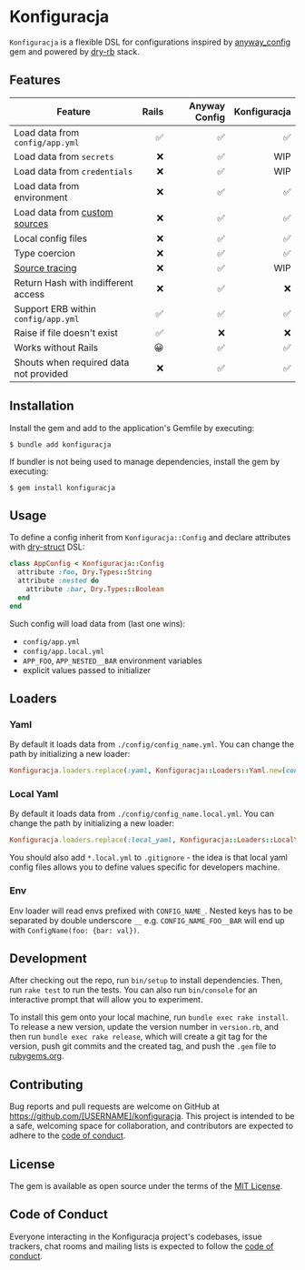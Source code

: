 # Konfiguracja

`Konfiguracja` is a flexible DSL for configurations inspired by [anyway_config](https://github.com/palkan/anyway_config) gem and powered by [dry-rb](https://dry-rb.org/) stack.

## Features

| Feature | Rails | Anyway Config | Konfiguracja |
| --- | ---:| ---:| ---:|
| Load data from `config/app.yml` | ✅ | ✅ | ✅ |
| Load data from `secrets` | ❌ | ✅ | WIP |
| Load data from `credentials` | ❌ | ✅ | WIP |
| Load data from environment | ❌ | ✅ | ✅ |
| Load data from [custom sources](#loaders) | ❌ | ✅ | ✅ |
| Local config files | ❌ | ✅ | ✅ |
| Type coercion | ❌ | ✅ | ✅ |
| [Source tracing](#tracing) | ❌ | ✅ | WIP |
| Return Hash with indifferent access | ❌ | ✅ | ❌ |
| Support ERB within `config/app.yml` | ✅ | ✅ | ✅ |
| Raise if file doesn't exist | ✅ | ❌ | ❌ |
| Works without Rails | 😀 | ✅ | ✅ |
| Shouts when required data not provided | ❌ | ✅ | ✅ |

## Installation

Install the gem and add to the application's Gemfile by executing:

    $ bundle add konfiguracja

If bundler is not being used to manage dependencies, install the gem by executing:

    $ gem install konfiguracja

## Usage

To define a config inherit from `Konfiguracja::Config` and declare attributes with [dry-struct](https://dry-rb.org/gems/dry-struct/) DSL:

```ruby
class AppConfig < Konfiguracja::Config
  attribute :foo, Dry.Types::String
  attribute :nested do
    attribute :bar, Dry.Types::Boolean
  end
end
```

Such config will load data from (last one wins):

* `config/app.yml`
* `config/app.local.yml`
* `APP_FOO`, `APP_NESTED__BAR` environment variables
* explicit values passed to initializer

## Loaders

### Yaml

By default it loads data from `./config/config_name.yml`. You can change the path by initializing a new loader:

```ruby
Konfiguracja.loaders.replace(:yaml, Konfiguracja::Loaders::Yaml.new(config_path: "path/to/yaml/files"))
```

### Local Yaml

By default it loads data from `./config/config_name.local.yml`. You can change the path by initializing a new loader:


```ruby
Konfiguracja.loaders.replace(:local_yaml, Konfiguracja::Loaders::LocalYaml.new(config_path: "path/to/local/yaml/files"))
```

You should also add `*.local.yml` to `.gitignore` - the idea is that local yaml config files allows you to define values specific for developers machine.

### Env

Env loader will read envs prefixed with `CONFIG_NAME_`. Nested keys has to be separated by double underscore `__` e.g. `CONFIG_NAME_FOO__BAR` will end up with `ConfigName(foo: {bar: val})`.

## Development

After checking out the repo, run `bin/setup` to install dependencies. Then, run `rake test` to run the tests. You can also run `bin/console` for an interactive prompt that will allow you to experiment.

To install this gem onto your local machine, run `bundle exec rake install`. To release a new version, update the version number in `version.rb`, and then run `bundle exec rake release`, which will create a git tag for the version, push git commits and the created tag, and push the `.gem` file to [rubygems.org](https://rubygems.org).

## Contributing

Bug reports and pull requests are welcome on GitHub at https://github.com/[USERNAME]/konfiguracja. This project is intended to be a safe, welcoming space for collaboration, and contributors are expected to adhere to the [code of conduct](https://github.com/[USERNAME]/konfiguracja/blob/main/CODE_OF_CONDUCT.md).

## License

The gem is available as open source under the terms of the [MIT License](https://opensource.org/licenses/MIT).

## Code of Conduct

Everyone interacting in the Konfiguracja project's codebases, issue trackers, chat rooms and mailing lists is expected to follow the [code of conduct](https://github.com/[USERNAME]/konfiguracja/blob/main/CODE_OF_CONDUCT.md).
